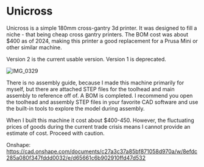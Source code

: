 # Unicross
Unicross is a simple 180mm cross-gantry 3d printer. It was designed to fill a niche - that being cheap cross gantry printers. The BOM cost was about $400 as of 2024, making this printer a good replacement for a Prusa Mini or other similar machine. 

Version 2 is the current usable version. Version 1 is deprecated.

![IMG_0329](https://github.com/user-attachments/assets/a7ff36e0-5423-4151-af9b-335695c5384b)

There is no assembly guide, because I made this machine primarily for myself, but there are attached STEP files for the toolhead and main assembly to reference off of. A BOM is completed. I recommend you open the toolhead and assembly STEP files in your favorite CAD software and use the built-in tools to explore the model during assembly.

When I built this machine it cost about $400-450. However, the fluctuating prices of goods during the current trade crisis means I cannot provide an estimate of cost. Proceed with caution.

Onshape: https://cad.onshape.com/documents/c27a3c37a85bf871058d970a/w/8efdc285a080f347fddd0032/e/d65661c6b902910ffd47d532

